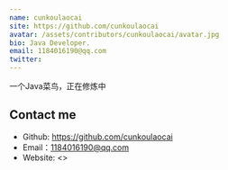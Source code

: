 ```yaml
---
name: cunkoulaocai
site: https://github.com/cunkoulaocai
avatar: /assets/contributors/cunkoulaocai/avatar.jpg
bio: Java Developer.
email: 1184016190@qq.com 
twitter:
---
```


一个Java菜鸟，正在修炼中

## Contact me

- Github: <https://github.com/cunkoulaocai>
- Email：<1184016190@qq.com>
- Website: <>
